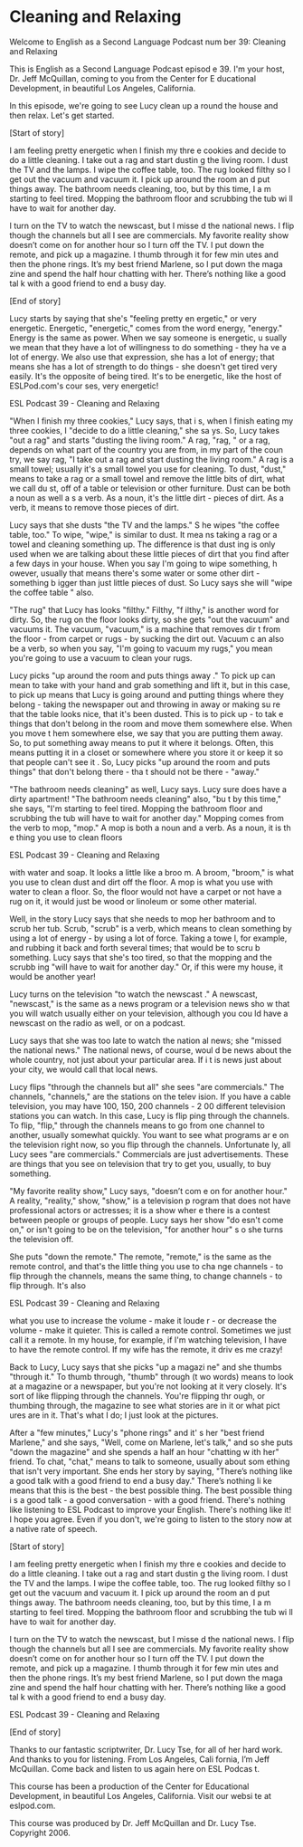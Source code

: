 # Cleaning and Relaxing

Welcome to English as a Second Language Podcast num ber 39: Cleaning and Relaxing 

This is English as a Second Language Podcast episod e 39. I'm your host, Dr. Jeff McQuillan, coming to you from the Center for E ducational Development, in beautiful Los Angeles, California.  

In this episode, we're going to see Lucy clean up a round the house and then relax. Let's get started. 

[Start of story] 

I am feeling pretty energetic when I finish my thre e cookies and decide to do a little cleaning.  I take out a rag and start dustin g the living room.  I dust the TV and the lamps.  I wipe the coffee table, too.  The rug looked filthy so I get out the vacuum and vacuum it.  I pick up around the room an d put things away.  The bathroom needs cleaning, too, but by this time, I a m starting to feel tired. Mopping the bathroom floor and scrubbing the tub wi ll have to wait for another day. 

I turn on the TV to watch the newscast, but I misse d the national news.  I flip though the channels but all I see are commercials.  My favorite reality show doesn’t come on for another hour so I turn off the TV.  I put down the remote, and pick up a magazine.  I thumb through it for few min utes and then the phone rings. It’s my best friend Marlene, so I put down the maga zine and spend the half hour chatting with her.  There’s nothing like a good tal k with a good friend to end a busy day.    

[End of story] 

Lucy starts by saying that she's "feeling pretty en ergetic," or very energetic. Energetic, "energetic," comes from the word energy,  "energy."  Energy is the same as power.  When we say someone is energetic, u sually we mean that they have a lot of willingness to do something - they ha ve a lot of energy.  We also use that expression, she has a lot of energy; that means she has a lot of strength to do things - she doesn't get tired very easily.  It's the opposite of being tired.  It's to be energetic, like the host of ESLPod.com's cour ses, very energetic! 

ESL Podcast 39 - Cleaning and Relaxing 

"When I finish my three cookies," Lucy says, that i s, when I finish eating my three cookies, I "decide to do a little cleaning," she sa ys.  So, Lucy takes "out a rag" and starts "dusting the living room."  A rag, "rag, " or a rag, depends on what part of the country you are from, in my part of the coun try, we say rag, "I take out a rag and start dusting the living room."  A rag is a  small towel; usually it's a small towel you use for cleaning.  To dust, "dust," means  to take a rag or a small towel and remove the little bits of dirt, what we call du st, off of a table or television or other furniture.  Dust can be both a noun as well a s a verb.  As a noun, it's the little dirt - pieces of dirt.  As a verb, it means to remove those pieces of dirt. 

Lucy says that she dusts "the TV and the lamps."  S he wipes "the coffee table, too."  To wipe, "wipe," is similar to dust.  It mea ns taking a rag or a towel and cleaning something up.  The difference is that dust ing is only used when we are talking about these little pieces of dirt that you find after a few days in your house.  When you say I'm going to wipe something, h owever, usually that means there's some water or some other dirt - something b igger than just little pieces of dust.  So Lucy says she will "wipe the coffee table " also. 

"The rug" that Lucy has looks "filthy."  Filthy, "f ilthy," is another word for dirty.  So, the rug on the floor looks dirty, so she gets "out the vacuum" and vacuums it. The vacuum, "vacuum," is a machine that removes dir t from the floor - from carpet or rugs - by sucking the dirt out.  Vacuum c an also be a verb, so when you say, "I'm going to vacuum my rugs," you mean you're  going to use a vacuum to clean your rugs. 

Lucy picks "up around the room and puts things away ."  To pick up can mean to take with your hand and grab something and lift it,  but in this case, to pick up means that Lucy is going around and putting things where they belong - taking the newspaper out and throwing in away or making su re that the table looks nice, that it's been dusted.  This is to pick up - to tak e things that don't belong in the room and move them somewhere else.  When you move t hem somewhere else, we say that you are putting them away.  So, to put something away means to put it where it belongs.  Often, this means putting it in a closet or somewhere where you store it or keep it so that people can't see it .  So, Lucy picks "up around the room and puts things" that don't belong there - tha t should not be there - "away." 

"The bathroom needs cleaning" as well, Lucy says.  Lucy sure does have a dirty apartment!  "The bathroom needs cleaning" also, "bu t by this time," she says, "I'm starting to feel tired.  Mopping the bathroom floor and scrubbing the tub will have to wait for another day."  Mopping comes from the verb to mop, "mop."  A mop is both a noun and a verb.  As a noun, it is th e thing you use to clean floors  

ESL Podcast 39 - Cleaning and Relaxing 

with water and soap.  It looks a little like a broo m.  A broom, "broom," is what you use to clean dust and dirt off the floor.  A mop is  what you use with water to clean a floor.  So, the floor would not have a carpet or not have a rug on it, it would just be wood or linoleum or some other material. 

Well, in the story Lucy says that she needs to mop her bathroom and to scrub her tub.  Scrub, "scrub" is a verb, which means to clean something by using a lot of energy - by using a lot of force.  Taking a towe l, for example, and rubbing it back and forth several times; that would be to scru b something.  Lucy says that she's too tired, so that the mopping and the scrubb ing "will have to wait for another day."  Or, if this were my house, it would be another year! 

Lucy turns on the television "to watch the newscast ."  A newscast, "newscast," is the same as a news program or a television news sho w that you will watch usually either on your television, although you cou ld have a newscast on the radio as well, or on a podcast. 

Lucy says that she was too late to watch the nation al news; she "missed the national news."  The national news, of course, woul d be news about the whole country, not just about your particular area.  If i t is news just about your city, we would call that local news. 

Lucy flips "through the channels but all" she sees "are commercials."  The channels, "channels," are the stations on the telev ision.  If you have a cable television, you may have 100, 150, 200 channels - 2 00 different television stations you can watch.  In this case, Lucy is flip ping through the channels.  To flip, "flip," through the channels means to go from  one channel to another, usually somewhat quickly.  You want to see what programs ar e on the television right now, so you flip through the channels.  Unfortunate ly, all Lucy sees "are commercials."  Commercials are just advertisements.   These are things that you see on television that try to get you, usually, to buy something. 

"My favorite reality show," Lucy says, "doesn’t com e on for another hour."  A reality, "reality," show, "show," is a television p rogram that does not have professional actors or actresses; it is a show wher e there is a contest between people or groups of people.  Lucy says her show "do esn't come on," or isn't going to be on the television, "for another hour" s o she turns the television off.   

She puts "down the remote."  The remote, "remote," is the same as the remote control, and that's the little thing you use to cha nge channels - to flip through the channels, means the same thing, to change channels - to flip through.  It's also  

ESL Podcast 39 - Cleaning and Relaxing 

what you use to increase the volume - make it loude r - or decrease the volume - make it quieter.  This is called a remote control.  Sometimes we just call it a remote.  In my house, for example, if I'm watching television, I have to have the remote control.  If my wife has the remote, it driv es me crazy! 

Back to Lucy, Lucy says that she picks "up a magazi ne" and she thumbs "through it."  To thumb through, "thumb" through (t wo words) means to look at a magazine or a newspaper, but you're not looking at it very closely.  It's sort of like flipping through the channels.  You're flipping thr ough, or thumbing through, the magazine to see what stories are in it or what pict ures are in it.  That's what I do; I just look at the pictures. 

After a "few minutes," Lucy's "phone rings" and it' s her "best friend Marlene," and she says, "Well, come on Marlene, let's talk," and so she puts "down the magazine" and she spends a half an hour "chatting w ith her" friend.  To chat, "chat," means to talk to someone, usually about som ething that isn't very important.  She ends her story by saying, "There’s nothing like a good talk with a good friend to end a busy day."  There’s nothing li ke means that this is the best - the best possible thing.  The best possible thing i s a good talk - a good conversation - with a good friend.  There's nothing  like listening to ESL Podcast to improve your English.  There's nothing like it!  I hope you agree.  Even if you don't, we're going to listen to the story now at a native rate of speech. 

[Start of story] 

I am feeling pretty energetic when I finish my thre e cookies and decide to do a little cleaning.  I take out a rag and start dustin g the living room.  I dust the TV and the lamps.  I wipe the coffee table, too.  The rug looked filthy so I get out the vacuum and vacuum it.  I pick up around the room an d put things away.  The bathroom needs cleaning, too, but by this time, I a m starting to feel tired. Mopping the bathroom floor and scrubbing the tub wi ll have to wait for another day. 

I turn on the TV to watch the newscast, but I misse d the national news.  I flip though the channels but all I see are commercials.  My favorite reality show doesn’t come on for another hour so I turn off the TV.  I put down the remote, and pick up a magazine.  I thumb through it for few min utes and then the phone rings. It’s my best friend Marlene, so I put down the maga zine and spend the half hour chatting with her.  There’s nothing like a good tal k with a good friend to end a busy day.    

ESL Podcast 39 - Cleaning and Relaxing 

[End of story] 

Thanks to our fantastic scriptwriter, Dr. Lucy Tse,  for all of her hard work. And thanks to you for listening. From Los Angeles, Cali fornia, I’m Jeff McQuillan. Come back and listen to us again here on ESL Podcas t. 

This course has been a production of the Center for  Educational Development, in beautiful Los Angeles, California.  Visit our websi te at eslpod.com. 

This course was produced by Dr. Jeff McQuillan and Dr. Lucy Tse.  Copyright 2006.

